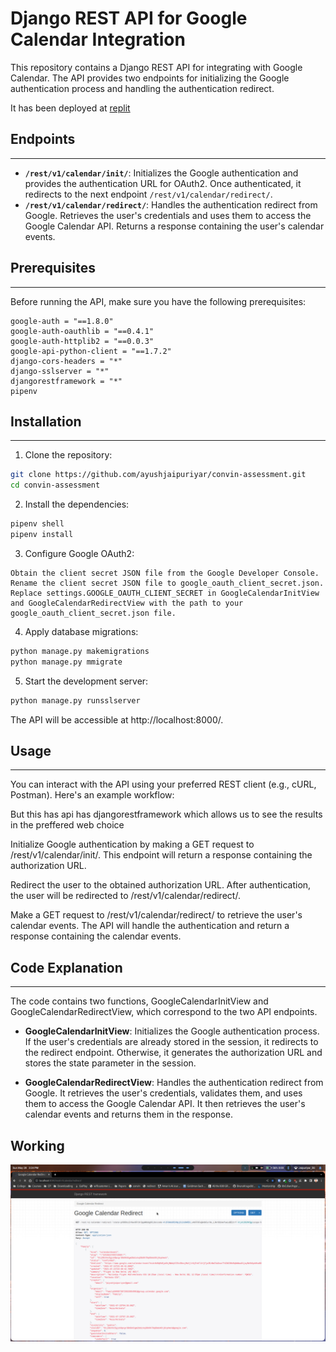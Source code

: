 # Django REST API for Google Calendar Integration
This repository contains a Django REST API for integrating with Google Calendar. The API provides two endpoints for initializing the Google authentication process and handling the authentication redirect.

It has been deployed at [replit](https://replit.com/@ayushjaipuriyar/convin-assessment-1)
## Endpoints
---
* **`/rest/v1/calendar/init/`**:  Initializes the Google authentication and provides the authentication URL for OAuth2. Once authenticated, it redirects to the next endpoint `/rest/v1/calendar/redirect/`.
* **`/rest/v1/calendar/redirect/`**: Handles the authentication redirect from Google. Retrieves the user's credentials and uses them to access the Google Calendar API. Returns a response containing the user's calendar events.

## Prerequisites
---
Before running the API, make sure you have the following prerequisites:
``` 
google-auth = "==1.8.0"
google-auth-oauthlib = "==0.4.1"
google-auth-httplib2 = "==0.0.3"
google-api-python-client = "==1.7.2"
django-cors-headers = "*"
django-sslserver = "*"
djangorestframework = "*"
pipenv
```
## Installation
---

1. Clone the repository:

```bash
git clone https://github.com/ayushjaipuriyar/convin-assessment.git
cd convin-assessment
```

2. Install the dependencies:

```bash
pipenv shell
pipenv install
```
3. Configure Google OAuth2:
```
Obtain the client secret JSON file from the Google Developer Console.
Rename the client secret JSON file to google_oauth_client_secret.json.
Replace settings.GOOGLE_OAUTH_CLIENT_SECRET in GoogleCalendarInitView and GoogleCalendarRedirectView with the path to your google_oauth_client_secret.json file.
```
4. Apply database migrations:

```bash
python manage.py makemigrations
python manage.py mmigrate
```
5. Start the development server:

```bash
python manage.py runsslserver
```
The API will be accessible at http://localhost:8000/.

## Usage
---
You can interact with the API using your preferred REST client (e.g., cURL, Postman). Here's an example workflow:

But this has api has djangorestframework which allows us to see the results in the preffered web choice

Initialize Google authentication by making a GET request to /rest/v1/calendar/init/. This endpoint will return a response containing the authorization URL.

Redirect the user to the obtained authorization URL. After authentication, the user will be redirected to /rest/v1/calendar/redirect/.

Make a GET request to /rest/v1/calendar/redirect/ to retrieve the user's calendar events. The API will handle the authentication and return a response containing the calendar events.

## Code Explanation
---
The code contains two functions, GoogleCalendarInitView and GoogleCalendarRedirectView, which correspond to the two API endpoints.

* **GoogleCalendarInitView**: Initializes the Google authentication process. If the user's credentials are already stored in the session, it redirects to the redirect endpoint. Otherwise, it generates the authorization URL and stores the state parameter in the session.

* **GoogleCalendarRedirectView**: Handles the authentication redirect from Google. It retrieves the user's credentials, validates them, and uses them to access the Google Calendar API. It then retrieves the user's calendar events and returns them in the response.

## Working
[![](ss1.png)](usage.mp4)
